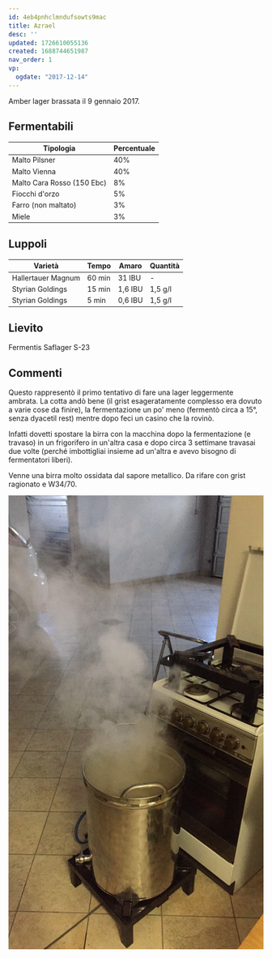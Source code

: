 ```yaml
---
id: 4eb4pnhclmndufsowts9mac
title: Azrael
desc: ''
updated: 1726610055136
created: 1688744651987
nav_order: 1
vp:
  ogdate: "2017-12-14"
---
```

Amber lager brassata il 9 gennaio 2017.

## Fermentabili

| Tipologia                  | Percentuale |
|----------------------------|-------------|
| Malto Pilsner              | 40%         |
| Malto Vienna               | 40%         |
| Malto Cara Rosso (150 Ebc) | 8%          |
| Fiocchi d'orzo             | 5%          |
| Farro (non maltato)        | 3%          |
| Miele                      | 3%          |

## Luppoli

| Varietà            | Tempo  | Amaro   | Quantità |
|--------------------|--------|---------|----------|
| Hallertauer Magnum | 60 min | 31 IBU  | -        |
| Styrian Goldings   | 15 min | 1,6 IBU | 1,5 g/l  |
| Styrian Goldings   | 5 min  | 0,6 IBU | 1,5 g/l  |

## Lievito

Fermentis Saflager S-23

## Commenti

Questo rappresentò il primo tentativo di fare una lager leggermente ambrata. La cotta andò bene (il grist esageratamente complesso era dovuto a varie cose da finire), la fermentazione un po' meno (fermentò circa a 15°, senza dyacetil rest) mentre dopo feci un casino che la rovinò.

Infatti dovetti spostare la birra con la macchina dopo la fermentazione (e travaso) in un frigorifero in un'altra casa e dopo circa 3 settimane travasai due volte (perché imbottigliai insieme ad un'altra e avevo bisogno di fermentatori liberi).

Venne una birra molto ossidata dal sapore metallico. Da rifare con grist ragionato e W34/70.

![image](./assets/images/cottaAzrael.jpg)
